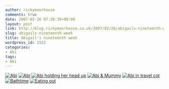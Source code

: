 ```yaml
---
author: rickymoorhouse
comments: true
date: 2007-02-26 07:26:36+00:00
layout: post
link: http://blog.rickymoorhouse.co.uk/2007/02/26/abigails-nineteenth-week/
slug: abigails-nineteenth-week
title: Abigail's nineteenth week
wordpress_id: 1522
categories:
- Abi
tags:
- Abi
---
```



[![Abi](http://samespirit.net/ricky/images/365/2007-02-11a.png)](http://samespirit.net/ricky/images/365/big/2007-02-11a.jpg)
[![Abi](http://samespirit.net/ricky/images/365/2007-02-11b.png)](http://samespirit.net/ricky/images/365/big/2007-02-11b.jpg)
[![Abi holding her head up](http://samespirit.net/ricky/images/365/2007-02-11c.png)](http://samespirit.net/ricky/images/365/big/2007-02-11c.jpg)
[![Abi & Mummy](http://samespirit.net/ricky/images/365/2007-02-11d.png)](http://samespirit.net/ricky/images/365/big/2007-02-11d.jpg)
[![Abi in travel cot](http://samespirit.net/ricky/images/365/2007-02-11e.png)](http://samespirit.net/ricky/images/365/big/2007-02-11e.jpg)
[![Bathtime](http://samespirit.net/ricky/images/365/2007-02-11f.png)](http://samespirit.net/ricky/images/365/big/2007-02-11f.jpg)
[![Eating out](http://samespirit.net/ricky/images/365/2007-02-11g.png)](http://samespirit.net/ricky/images/365/big/2007-02-11g.jpg)


